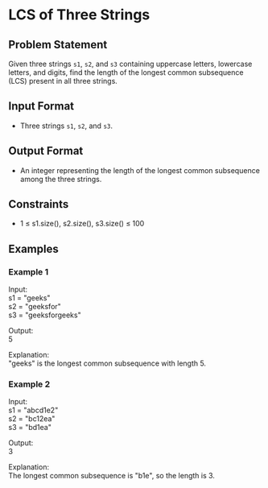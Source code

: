 # LCS of Three Strings

## Problem Statement
Given three strings `s1`, `s2`, and `s3` containing uppercase letters, lowercase letters, and digits, find the length of the longest common subsequence (LCS) present in all three strings.

## Input Format
- Three strings `s1`, `s2`, and `s3`.

## Output Format
- An integer representing the length of the longest common subsequence among the three strings.

## Constraints
- 1 ≤ s1.size(), s2.size(), s3.size() ≤ 100

## Examples

### Example 1
Input:  
s1 = "geeks"  
s2 = "geeksfor"  
s3 = "geeksforgeeks"  

Output:  
5  

Explanation:  
"geeks" is the longest common subsequence with length 5.

### Example 2
Input:  
s1 = "abcd1e2"  
s2 = "bc12ea"  
s3 = "bd1ea"  

Output:  
3  

Explanation:  
The longest common subsequence is "b1e", so the length is 3.
